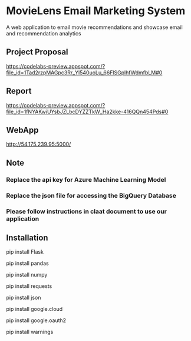 # MovieLens Email Marketing System
A web application to email movie recommendations and showcase email and recommendation analytics 

## Project Proposal
https://codelabs-preview.appspot.com/?file_id=1Tad2rzpMAGpc3Rr_Yl540uoLu_66FlSGplhfWdmfbLM#0

## Report
https://codelabs-preview.appspot.com/?file_id=1fNYAKwiUYsbJZLbcDYZZTkW_Ha2kke-416QQn454Pds#0

## WebApp
http://54.175.239.95:5000/

## Note
### Replace the api key for Azure Machine Learning Model
### Replace the json file for accessing the BigQuery Database
### Please follow instructions in claat document to use our application

## Installation
pip install Flask

pip install pandas

pip install numpy

pip install requests

pip install json

pip install google.cloud

pip install google.oauth2

pip install warnings



